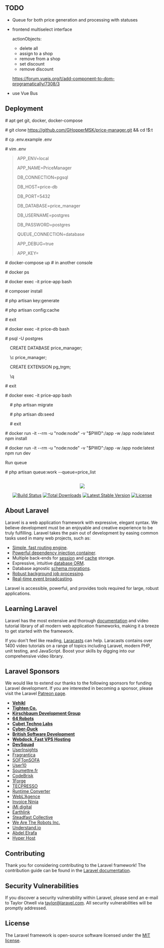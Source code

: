 ## TODO

* Queue for both price generation and processing with statuses
* frontend multiselect interface

    actionObjects:
     - delete all
     + assign to a shop
     + remove from a shop
     + set discount
     + remove discount
  
  https://forum.vuejs.org/t/add-component-to-dom-programatically/7308/3
  
* use Vue Bus

## Deployment

\# apt get git, docker, docker-compose

\# git clone https://github.com/GHopperMSK/price-manager.git && cd !$:t

\# cp .env.example .env

\# vim .env

> APP_ENV=local
>
> APP_NAME=PriceManager
>
> DB_CONNECTION=pgsql
>
> DB_HOST=price-db
>
> DB_PORT=5432
>
> DB_DATABASE=price_manager
>
> DB_USERNAME=postgres
>
> DB_PASSWORD=postgres
>
> QUEUE_CONNECTION=database
>
> APP_DEBUG=true
>
> APP_KEY=

\# docker-compose up # in another console

\# docker ps

\# docker exec -it price-app bash

\# composer install

\# php artisan key:generate

\# php artisan config:cache

\# exit

\# docker exec -it price-db bash

\# psql -U postgres

&nbsp;&nbsp;&nbsp;&nbsp;CREATE DATABASE price_manager;

&nbsp;&nbsp;&nbsp;&nbsp;\c price_manager;

&nbsp;&nbsp;&nbsp;&nbsp;CREATE EXTENSION pg_trgm;

&nbsp;&nbsp;&nbsp;&nbsp;\q

\# exit

\# docker exec -it price-app bash

&nbsp;&nbsp;&nbsp;&nbsp;\# php artisan migrate

&nbsp;&nbsp;&nbsp;&nbsp;\# php artisan db:seed

&nbsp;&nbsp;&nbsp;&nbsp;\# exit

\# docker run -it --rm -u "node:node" -v "$PWD":/app -w /app node:latest npm install

\# docker run -it --rm -u "node:node" -v "$PWD":/app -w /app node:latest npm run dev

Run queue 

\# php artisan queue:work --queue=price_list

##

<p align="center"><img src="https://laravel.com/assets/img/components/logo-laravel.svg"></p>

<p align="center">
<a href="https://travis-ci.org/laravel/framework"><img src="https://travis-ci.org/laravel/framework.svg" alt="Build Status"></a>
<a href="https://packagist.org/packages/laravel/framework"><img src="https://poser.pugx.org/laravel/framework/d/total.svg" alt="Total Downloads"></a>
<a href="https://packagist.org/packages/laravel/framework"><img src="https://poser.pugx.org/laravel/framework/v/stable.svg" alt="Latest Stable Version"></a>
<a href="https://packagist.org/packages/laravel/framework"><img src="https://poser.pugx.org/laravel/framework/license.svg" alt="License"></a>
</p>

## About Laravel

Laravel is a web application framework with expressive, elegant syntax. We believe development must be an enjoyable and creative experience to be truly fulfilling. Laravel takes the pain out of development by easing common tasks used in many web projects, such as:

- [Simple, fast routing engine](https://laravel.com/docs/routing).
- [Powerful dependency injection container](https://laravel.com/docs/container).
- Multiple back-ends for [session](https://laravel.com/docs/session) and [cache](https://laravel.com/docs/cache) storage.
- Expressive, intuitive [database ORM](https://laravel.com/docs/eloquent).
- Database agnostic [schema migrations](https://laravel.com/docs/migrations).
- [Robust background job processing](https://laravel.com/docs/queues).
- [Real-time event broadcasting](https://laravel.com/docs/broadcasting).

Laravel is accessible, powerful, and provides tools required for large, robust applications.

## Learning Laravel

Laravel has the most extensive and thorough [documentation](https://laravel.com/docs) and video tutorial library of all modern web application frameworks, making it a breeze to get started with the framework.

If you don't feel like reading, [Laracasts](https://laracasts.com) can help. Laracasts contains over 1400 video tutorials on a range of topics including Laravel, modern PHP, unit testing, and JavaScript. Boost your skills by digging into our comprehensive video library.

## Laravel Sponsors

We would like to extend our thanks to the following sponsors for funding Laravel development. If you are interested in becoming a sponsor, please visit the Laravel [Patreon page](https://patreon.com/taylorotwell).

- **[Vehikl](https://vehikl.com/)**
- **[Tighten Co.](https://tighten.co)**
- **[Kirschbaum Development Group](https://kirschbaumdevelopment.com)**
- **[64 Robots](https://64robots.com)**
- **[Cubet Techno Labs](https://cubettech.com)**
- **[Cyber-Duck](https://cyber-duck.co.uk)**
- **[British Software Development](https://www.britishsoftware.co)**
- **[Webdock, Fast VPS Hosting](https://www.webdock.io/en)**
- **[DevSquad](https://devsquad.com)**
- [UserInsights](https://userinsights.com)
- [Fragrantica](https://www.fragrantica.com)
- [SOFTonSOFA](https://softonsofa.com/)
- [User10](https://user10.com)
- [Soumettre.fr](https://soumettre.fr/)
- [CodeBrisk](https://codebrisk.com)
- [1Forge](https://1forge.com)
- [TECPRESSO](https://tecpresso.co.jp/)
- [Runtime Converter](http://runtimeconverter.com/)
- [WebL'Agence](https://weblagence.com/)
- [Invoice Ninja](https://www.invoiceninja.com)
- [iMi digital](https://www.imi-digital.de/)
- [Earthlink](https://www.earthlink.ro/)
- [Steadfast Collective](https://steadfastcollective.com/)
- [We Are The Robots Inc.](https://watr.mx/)
- [Understand.io](https://www.understand.io/)
- [Abdel Elrafa](https://abdelelrafa.com)
- [Hyper Host](https://hyper.host)

## Contributing

Thank you for considering contributing to the Laravel framework! The contribution guide can be found in the [Laravel documentation](https://laravel.com/docs/contributions).

## Security Vulnerabilities

If you discover a security vulnerability within Laravel, please send an e-mail to Taylor Otwell via [taylor@laravel.com](mailto:taylor@laravel.com). All security vulnerabilities will be promptly addressed.

## License

The Laravel framework is open-source software licensed under the [MIT license](https://opensource.org/licenses/MIT).
